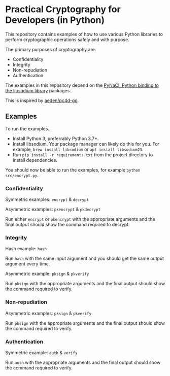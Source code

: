 # Practical Cryptography for Developers (in Python)

This repository contains examples of how to use various Python libraries to perform cryptographic operations safely and with purpose. 

The primary purposes of cryptography are:

- Confidentiality
- Integrity
- Non-repudiation
- Authentication

The examples in this repository depend on the [PyNaCl: Python binding to the libsodium library](https://pynacl.readthedocs.io/en/stable/) packages.

This is inspired by [aeden/pc4d-go](https://github.com/aeden/pc4d-go).

## Examples

To run the examples...

- Install Python 3, preferrably Python 3.7+.
- Install libsodium. Your package manager can likely do this for you. For example, `brew install libsodium` or `apt install libsodium23`.
- Run `pip install -r requirements.txt` from the project directory to install dependencies.

You should now be able to run the examples, for example `python src/encrypt.py`.

### Confidentiality

Symmetric examples: `encrypt` & `decrypt`

Asymmetric examples: `pkencrypt` & `pkdecrypt`

Run either `encrypt` or `pkencrypt` with the appropriate arguments and the final output should show the command required to decrypt.

### Integrity

Hash example: `hash`

Run `hash` with the same input argument and you should get the same output argument every time.

Asymmetric example: `pksign` & `pkverify`

Run `pksign` with the appropriate arguments and the final output should show the command required to verify.

### Non-repudiation

Asymmetric examples: `pksign` & `pkverify`

Run `pksign` with the appropriate arguments and the final output should show the command required to verify.

### Authentication

Symmetric example: `auth` & `verify`

Run `auth` with the appropriate arguments and the final output should show the command required to verify.

